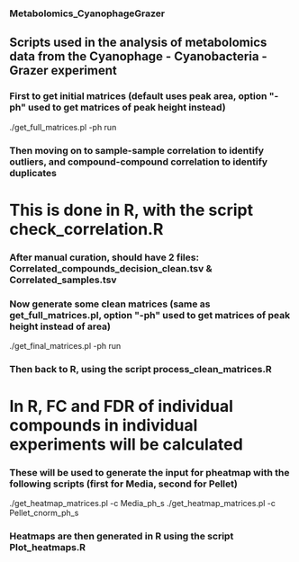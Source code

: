 ### Metabolomics_CyanophageGrazer
## Scripts used in the analysis of metabolomics data from the Cyanophage - Cyanobacteria - Grazer experiment
### First to get initial matrices (default uses peak area, option "-ph" used to get matrices of peak height instead)
./get_full_matrices.pl -ph run
### Then moving on to sample-sample correlation to identify outliers, and compound-compound correlation to identify duplicates
# This is done in R, with the script check_correlation.R
### After manual curation, should have 2 files: Correlated_compounds_decision_clean.tsv & Correlated_samples.tsv
### Now generate some clean matrices (same as get_full_matrices.pl, option "-ph" used to get matrices of peak height instead of area)
./get_final_matrices.pl -ph run
### Then back to R, using the script process_clean_matrices.R
# In R, FC and FDR of individual compounds in individual experiments will be calculated
### These will be used to generate the input for pheatmap with the following scripts (first for Media, second for Pellet)
./get_heatmap_matrices.pl -c Media_ph_s
./get_heatmap_matrices.pl -c Pellet_cnorm_ph_s
### Heatmaps are then generated in R using the script Plot_heatmaps.R
